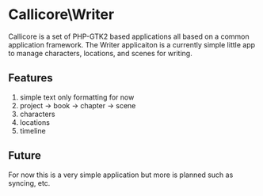 Callicore\Writer
======

 Callicore is a set of PHP-GTK2 based applications all based on a common application framework.  The
 Writer applicaiton is a currently simple little app to manage characters, locations, and scenes for writing.

Features
---

 1. simple text only formatting for now
 1. project -> book -> chapter -> scene
 1. characters
 1. locations
 1. timeline

Future
---

For now this is a very simple application but more is planned such as syncing, etc.
